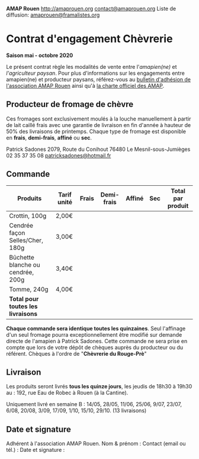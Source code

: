 **AMAP Rouen**
http://amaprouen.org
contact@amaprouen.org
Liste de diffusion: amaprouen@framalistes.org

# Contrat d'engagement Chèvrerie
**Saison mai - octobre 2020**

Le présent contrat règle les modalités de vente entre l'*amapien(ne)* et *l'agriculteur paysan*.
Pour plus d'informations sur les engagements entre amapien(ne) et producteur paysans, référez-vous au [bulletin d'adhésion de l'association AMAP Rouen](bulletin-adhesion-amap-rouen) ainsi qu'à [la charte officiel des AMAP](http://miramap.org/IMG/pdf/charte_des_amap_mars_2014-2.pdf).

## Producteur de fromage de chèvre
Ces fromages sont exclusivement moulés à la louche manuellement à partir de lait caillé frais avec une garantie de livraison en fin d'année à hauteur de 50% des livraisons de printemps. Chaque type de fromage est disponible en **frais**, **demi-frais**, **affiné** ou **sec**.

Patrick Sadones
2079, Route du Conihout
76480 Le Mesnil-sous-Jumièges
02 35 37 35 08
patricksadones@hotmail.fr

## Commande

|Produits                             |Tarif unité|Frais|Demi-frais|Affiné|Sec|**Total par produit** |
|-------------------------------------|-----------|-----|----------|------|---|----------------------|
|Crottin, 100g                        |2,00€      |     |          |      |   |                      |
|Cendrée façon Selles/Cher, 180g      |3,00€      |     |          |      |   |                      |
|Bûchette blanche ou cendrée, 200g    |3,40€      |     |          |      |   |                      |
|Tomme, 240g                          |4,00€      |     |          |      |   |                      |
|**Total pour toutes les livraisons** |           |     |          |      |   |                      |

**Chaque commande sera identique toutes les quinzaines**. Seul l'affinage d'un seul fromage pourra exceptionnellement être modifié sur demande directe de l'amapien à Patrick Sadones.
Cette commande ne sera prise en compte que lors de votre dépôt de chèques auprès du producteur ou du référent.
Chèques à l'ordre de "**Chèvrerie du Rouge-Prè**"

## Livraison
Les produits seront livrés **tous les quinze jours**, les jeudis de 18h30 à 19h30 au : 192, rue Eau de Robec à Rouen (à la Cantine).

Uniquement livré en semaine B : 14/05, 28/05, 11/06, 25/06, 9/07, 23/07, 6/08, 20/08, 3/09, 17/09, 1/10, 15/10, 29/10. (13 livraisons)

## Date et signature
Adhérent à l'association AMAP Rouen.
Nom & prénom :
Contact (email ou tél.) :
Date et signature :